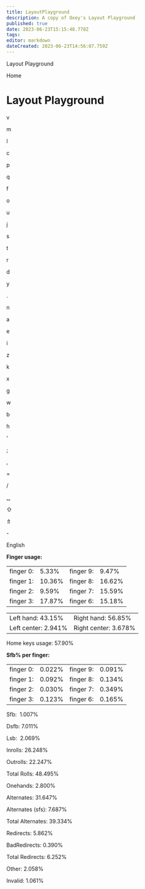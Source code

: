 ```yaml
---
title: LayoutPlayground
description: A copy of Oxey's Layout Playground
published: true
date: 2023-06-23T15:15:48.778Z
tags: 
editor: markdown
dateCreated: 2023-06-23T14:56:07.759Z
---
```


 Layout Playground      

Home

[](../index.html)

# Layout Playground

v

m

l

c

p

q

f

o

u

j

s

t

r

d

y

.

n

a

e

i

z

k

x

g

w

b

h

'

;

,

\=

/

␣

⇧

⇯

\-

English

**Finger usage:**

|     |     |     |     |
| --- | --- | --- | --- |
| finger 0: | 5.33% | finger 9: | 9.47% |
| finger 1: | 10.36% | finger 8: | 16.62% |
| finger 2: | 9.59% | finger 7: | 15.59% |
| finger 3: | 17.87% | finger 6: | 15.18% |

|     |     |
| --- | --- |
| Left hand: 43.15% | Right hand: 56.85% |
| Left center: 2.941% | Right center: 3.678% |

Home keys usage: 57.90%

**Sfb% per finger:**

|     |     |     |     |
| --- | --- | --- | --- |
| finger 0: | 0.022% | finger 9: | 0.091% |
| finger 1: | 0.092% | finger 8: | 0.134% |
| finger 2: | 0.030% | finger 7: | 0.349% |
| finger 3: | 0.123% | finger 6: | 0.165% |

Sfb:  1.007%

Dsfb: 7.011%

Lsb:  2.069%

Inrolls: 26.248%

Outrolls: 22.247%

Total Rolls: 48.495%

Onehands: 2.800%

Alternates: 31.647%

Alternates (sfs): 7.687%

Total Alternates: 39.334%

Redirects: 5.862%

BadRedirects: 0.390%

Total Redirects: 6.252%

Other: 2.058%

Invalid: 1.061%